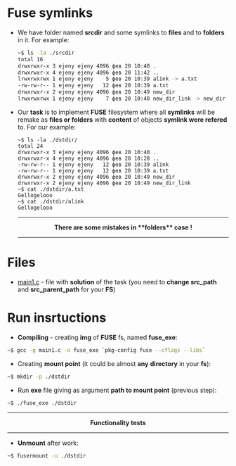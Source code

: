 # Fuse symlinks

* We have folder named **srcdir** and some symlinks to **files** and to **folders** in it. For example:
  ```sh
  ~$ ls -la ./srcdir
  total 16
  drwxrwxr-x 3 ejeny ejeny 4096 фев 20 10:40 .
  drwxrwxr-x 4 ejeny ejeny 4096 фев 20 11:42 ..
  lrwxrwxrwx 1 ejeny ejeny    5 фев 20 10:39 alink -> a.txt
  -rw-rw-r-- 1 ejeny ejeny   12 фев 20 10:39 a.txt
  drwxrwxr-x 2 ejeny ejeny 4096 фев 20 10:49 new_dir
  lrwxrwxrwx 1 ejeny ejeny    7 фев 20 10:40 new_dir_link -> new_dir
  ```
* Our **task** is to implement **FUSE** filesystem where all **symlinks** will be remake as **files or folders** with **content** of objects **symlink were refered** to. For our example:
  ```
  ~$ ls -la ./dstdir/
  total 24
  drwxrwxr-x 3 ejeny ejeny 4096 фев 20 10:40 .
  drwxrwxr-x 4 ejeny ejeny 4096 фев 28 18:28 ..
  -rw-rw-r-- 1 ejeny ejeny   12 фев 20 10:39 alink
  -rw-rw-r-- 1 ejeny ejeny   12 фев 20 10:39 a.txt
  drwxrwxr-x 2 ejeny ejeny 4096 фев 20 10:49 new_dir
  drwxrwxr-x 2 ejeny ejeny 4096 фев 20 10:49 new_dir_link
  ~$ cat ./dstdir/a.txt
  Gellogelooo
  ~$ cat ./dstdir/alink
  Gellogelooo
  ```
  ----
  $$\textbf{There are some mistakes in **folders** case !}$$
  
  ----
  
# Files
* [main1.c](https://github.com/EjenY-Poltavchiny/Filesystems-prac/blob/main/fuse-symlinks/main1.c) - file with **solution** of the task (you need to **change src_path** and **src_parent_path** for your **FS**)

# Run insrtuctions 
* **Compiling** - creating **img** of **FUSE** fs, named **fuse_exe**:
```sh
~$ gcc -g main1.c -o fuse_exe `pkg-config fuse --cflags --libs`
```
* Creating **mount point** (it could be almost **any** **directory** in your **fs**):
```sh
~$ mkdir -p ./dstdir
```
* Run **exe** file giving as argument **path to mount point** (previous step):
```sh
~$ ./fuse_exe ./dstdir
```
----
$$\textbf{Functionality tests}$$

----
* **Unmount** after work:
```sh
~$ fusermount -u ./dstdir
```
